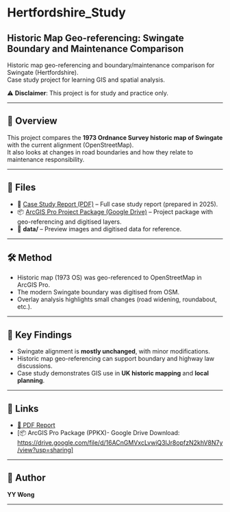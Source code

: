 # Hertfordshire_Study

## Historic Map Geo-referencing: Swingate Boundary and Maintenance Comparison

Historic map geo-referencing and boundary/maintenance comparison for Swingate (Hertfordshire).  
Case study project for learning GIS and spatial analysis.  

⚠️ **Disclaimer**: This project is for study and practice only.

---

## 📌 Overview
This project compares the **1973 Ordnance Survey historic map of Swingate** with the current alignment (OpenStreetMap).  
It also looks at changes in road boundaries and how they relate to maintenance responsibility.

---

## 📂 Files
- 📄 [Case Study Report (PDF)](./report/Swingate_CaseStudy.pdf) – Full case study report (prepared in 2025).  
- 📦 [ArcGIS Pro Project Package (Google Drive)](https://drive.google.com/file/d/16ACnGMVxcLvwiQ3lJr8opfzN2khV8N7y/view?usp=sharing) – Project package with geo-referencing and digitised layers.  
- 📁 **data/** – Preview images and digitised data for reference.  

---

## 🛠️ Method
- Historic map (1973 OS) was geo-referenced to OpenStreetMap in ArcGIS Pro.  
- The modern Swingate boundary was digitised from OSM.  
- Overlay analysis highlights small changes (road widening, roundabout, etc.).  

---

## 🔎 Key Findings
- Swingate alignment is **mostly unchanged**, with minor modifications.  
- Historic map geo-referencing can support boundary and highway law discussions.  
- Case study demonstrates GIS use in **UK historic mapping** and **local planning**.  

---

## 🔗 Links
- [📄 PDF Report](./report/Swingate_CaseStudy.pdf)  
- [📦 ArcGIS Pro Package (PPKX)- Google Drive Download: https://drive.google.com/file/d/16ACnGMVxcLvwiQ3lJr8opfzN2khV8N7y/view?usp=sharing]

---

## 👤 Author
**YY Wong**

---
